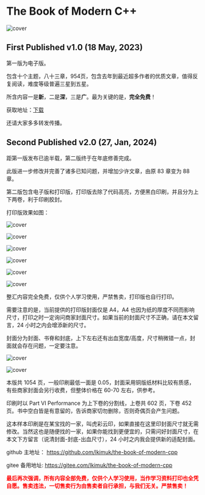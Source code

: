 # The Book of Modern C++
![cover](https://github.com/lkimuk/the-book-of-modern-cpp/blob/main/images/book-cover.png)

## First Published v1.0 (18 May, 2023)
第一版为电子版。

包含十个主题，八十三章，954页，包含去年到最近超多作者的优质文章，值得反复阅读，难度等级普遍三星到五星。

所含内容一是**新**，二是**深**，三是**广**。最为关键的是，**完全免费**！

获取地址：[下载](https://github.com/lkimuk/the-book-of-modern-cpp/releases/tag/v1.0)

还请大家多多转发传播。

## Second Published v2.0 (27, Jan, 2024)
距第一版发布已逾半载，第二版终于在年底修善完成。

此版进一步修改并完善了诸多已知问题，并增加少许文章，由原 83 章变为 88 章。

第二版包含电子版和打印版，打印版去除了代码高亮，方便黑白印刷，并且分为上下两卷，利于印刷胶封。

打印版效果如图：

![cover](https://github.com/lkimuk/the-book-of-modern-cpp/blob/main/images/image1.jpg)

![cover](https://github.com/lkimuk/the-book-of-modern-cpp/blob/main/images/image2.jpg)

![cover](https://github.com/lkimuk/the-book-of-modern-cpp/blob/main/images/image3.jpg)

![cover](https://github.com/lkimuk/the-book-of-modern-cpp/blob/main/images/image4.jpg)

![cover](https://github.com/lkimuk/the-book-of-modern-cpp/blob/main/images/image5.jpg)

![cover](https://github.com/lkimuk/the-book-of-modern-cpp/blob/main/images/image6.jpg)

整汇内容完全免费，仅供个人学习使用，严禁售卖，打印版也自行打印。

需要注意的是，当前提供的打印版封面仅是 A4，A4 也因为纸的厚度不同而影响尺寸，打印之时一定询问商家封面尺寸。如果当前的封面尺寸不正确，请在本文留言，24 小时之内会增添新的尺寸。

封面分为封面、书脊和封底，上下左右还有出血宽度/高度，尺寸稍微错一点，封面就会存在问题，一定要注意。

![cover](https://github.com/lkimuk/the-book-of-modern-cpp/blob/main/images/image7.jpg)

![cover](https://github.com/lkimuk/the-book-of-modern-cpp/blob/main/images/image8.jpg)

本版共 1054 页，一般印刷最低一面是 0.05，封面采用铜版纸材料比较有质感，有些商家封面会另行收费，但整体价格在 60-70 左右，供参考。

印刷时以 Part VI Performance 为上下卷的分割线，上卷共 602 页，下卷 452 页。书中空白皆是有意留的，告诉商家切勿删除，否则奇偶页会产生问题。

这本样本印刷是在某宝找的一家，叫虎彩云印，如果直接在这里印封面尺寸就无需修改。当然这也是随便找的一家，如果你能找到更便宜的，只需问好封面尺寸，在本文下方留言（说清封面-封底-出血尺寸），24 小时之内我会提供新的适配封面。

github 主地址：
https://github.com/lkimuk/the-book-of-modern-cpp

gitee 备用地址:
https://gitee.com/lkimuk/the-book-of-modern-cpp

**<span style="color:red;">最后再次强调，所有内容全部免费，仅供个人学习使用，当作学习资料打印也全凭自愿。售卖违法，一切售卖行为由售卖者自行承担，与我们无关。严禁售卖！</span>**